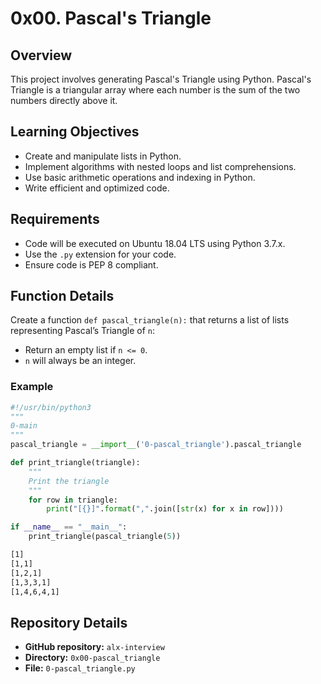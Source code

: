 # 0x00. Pascal's Triangle

## Overview
This project involves generating Pascal's Triangle using Python. Pascal's Triangle is a triangular array where each number is the sum of the two numbers directly above it.

## Learning Objectives
- Create and manipulate lists in Python.
- Implement algorithms with nested loops and list comprehensions.
- Use basic arithmetic operations and indexing in Python.
- Write efficient and optimized code.

## Requirements
- Code will be executed on Ubuntu 18.04 LTS using Python 3.7.x.
- Use the `.py` extension for your code.
- Ensure code is PEP 8 compliant.

## Function Details
Create a function `def pascal_triangle(n):` that returns a list of lists representing Pascal’s Triangle of `n`:
- Return an empty list if `n <= 0`.
- `n` will always be an integer.

### Example
```python
#!/usr/bin/python3
"""
0-main
"""
pascal_triangle = __import__('0-pascal_triangle').pascal_triangle

def print_triangle(triangle):
    """
    Print the triangle
    """
    for row in triangle:
        print("[{}]".format(",".join([str(x) for x in row])))

if __name__ == "__main__":
    print_triangle(pascal_triangle(5))
```

```sh
[1]
[1,1]
[1,2,1]
[1,3,3,1]
[1,4,6,4,1]
```

## Repository Details
- **GitHub repository:** `alx-interview`
- **Directory:** `0x00-pascal_triangle`
- **File:** `0-pascal_triangle.py`

